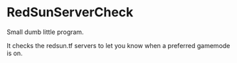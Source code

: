 # RedSunServerCheck
Small dumb little program.

It checks the redsun.tf servers to let you know when a preferred gamemode is on.
